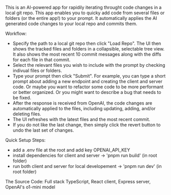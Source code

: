 This is an AI-powered app for rapidily iterating throught code changes in a local git repo. This app enables you to quicky add code from several files or folders (or the entire app!) to your prompt. It automatically applies the AI generated code changes to your local repo and commits them. 

Workflow:
- Specify the path to a local git repo then click "Load Repo". The UI then shows the tracked files and folders in a collapsible, selectable tree view. It also shows the most recent 10 commit messages along with the diffs for each file in that commit.
- Select the relevant files you wish to include with the prompt by checking indivual files or folders.
- Type your prompt then click "Submit". For example, you can type a short prompt about adding a new endpoint and creating the client and server code. Or maybe you want to refactor some code to be more performant or better organized. Or you might want to describe a bug that needs to be fixed.
- After the response is received from OpenAI, the code changes are automatically applied to the files, including updating, adding, and/or deleting files.
- The UI refreshes with the latest files and the most recent commit.
- If you do not like the last change, then simply click the revert button to undo the last set of changes. 

Quick Setup Steps:
- add a .env file at the root and add key OPENAI_API_KEY
- install dependencies for client and server -> 'pnpm run build' (in root folder)
- run both client and server for local developement -> 'pnpm run dev' (in root folder)

The Source Code:
Full stack TypeScript, React client, Express server, OpenAI's o1-mini model
